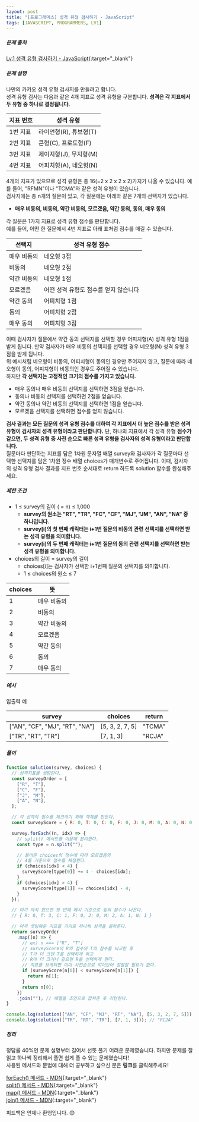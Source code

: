 ```yaml
---
layout: post
title: "[프로그래머스] 성격 유형 검사하기 - JavaScript"
tags: [JAVASCRIPT, PROGRAMMERS, LV1]
---
```


##### 문제 출처

[Lv.1 성격 유형 검사하기 - JavaScript](https://school.programmers.co.kr/learn/courses/30/lessons/118666?language=javascript){:target="\_blank"}

##### 문제 설명

나만의 카카오 성격 유형 검사지를 만들려고 합니다.<br/>
성격 유형 검사는 다음과 같은 4개 지표로 성격 유형을 구분합니다. **성격은 각 지표에서 두 유형 중 하나로 결정됩니다.**

| 지표 번호 | 성격 유형              |
| --------- | ---------------------- |
| 1번 지표  | 라이언형(R), 튜브형(T) |
| 2번 지표  | 콘형(C), 프로도형(F)   |
| 3번 지표  | 제이지형(J), 무지형(M) |
| 4번 지표  | 어피치형(A), 네오형(N) |

4개의 지표가 있으므로 성격 유형은 총 16(=2 x 2 x 2 x 2)가지가 나올 수 있습니다. 예를 들어, "RFMN"이나 "TCMA"와 같은 성격 유형이 있습니다.<br/>
검사지에는 총 n개의 질문이 있고, 각 질문에는 아래와 같은 7개의 선택지가 있습니다.<br/>

- **매우 비동의, 비동의, 약간 비동의, 모르겠음, 약간 동의, 동의, 매우 동의**

각 질문은 1가지 지표로 성격 유형 점수를 판단합니다.<br/>
예를 들어, 어떤 한 질문에서 4번 지표로 아래 표처럼 점수를 매길 수 있습니다.

| 선택지      | 성격 유형 점수                        |
| ----------- | ------------------------------------- |
| 매우 비동의 | 네오형 3점                            |
| 비동의      | 네오형 2점                            |
| 약간 비동의 | 네오형 1점                            |
| 모르겠음    | 어떤 성격 유형도 점수를 얻지 않습니다 |
| 약간 동의   | 어피치형 1점                          |
| 동의        | 어피치형 2점                          |
| 매우 동의   | 어피치형 3점                          |

이때 검사자가 질문에서 약간 동의 선택지를 선택할 경우 어피치형(A) 성격 유형 1점을 받게 됩니다. 만약 검사자가 매우 비동의 선택지를 선택할 경우 네오형(N) 성격 유형 3점을 받게 됩니다.<br/>
위 예시처럼 네오형이 비동의, 어피치형이 동의인 경우만 주어지지 않고, 질문에 따라 네오형이 동의, 어피치형이 비동의인 경우도 주어질 수 있습니다.<br/>
하지만 **각 선택지는 고정적인 크기의 점수를 가지고 있습니다.**<br/>

- 매우 동의나 매우 비동의 선택지를 선택하면 3점을 얻습니다.
- 동의나 비동의 선택지를 선택하면 2점을 얻습니다.
- 약간 동의나 약간 비동의 선택지를 선택하면 1점을 얻습니다.
- 모르겠음 선택지를 선택하면 점수를 얻지 않습니다.

**검사 결과는 모든 질문의 성격 유형 점수를 더하여 각 지표에서 더 높은 점수를 받은 성격 유형이 검사자의 성격 유형이라고 판단합니다.** 단, 하나의 지표에서 각 성격 유형 **점수가 같으면, 두 성격 유형 중 사전 순으로 빠른 성격 유형을 검사자의 성격 유형이라고 판단합니다.**<br/>
질문마다 판단하는 지표를 담은 1차원 문자열 배열 survey와 검사자가 각 질문마다 선택한 선택지를 담은 1차원 정수 배열 choices가 매개변수로 주어집니다. 이때, 검사자의 성격 유형 검사 결과를 지표 번호 순서대로 return 하도록 solution 함수를 완성해주세요.

##### 제한 조건

- 1 ≤ survey의 길이 ( = n) ≤ 1,000
  - **survey의 원소는 "RT", "TR", "FC", "CF", "MJ", "JM", "AN", "NA" 중 하나입니다.**
  - **survey[i]의 첫 번째 캐릭터는 i+1번 질문의 비동의 관련 선택지를 선택하면 받는 성격 유형을 의미합니다.**
  - **survey[i]의 두 번째 캐릭터는 i+1번 질문의 동의 관련 선택지를 선택하면 받는 성격 유형을 의미합니다.**
- choices의 길이 = survey의 길이
  - choices[i]는 검사자가 선택한 i+1번째 질문의 선택지를 의미합니다.
  - 1 ≤ choices의 원소 ≤ 7

| choices | 뜻          |
| ------- | ----------- |
| 1       | 매우 비동의 |
| 2       | 비동의      |
| 3       | 약간 비동의 |
| 4       | 모르겠음    |
| 5       | 약간 동의   |
| 6       | 동의        |
| 7       | 매우 동의   |

##### 예시

입출력 예

| survey                         | choices         | return |
| ------------------------------ | --------------- | ------ |
| ["AN", "CF", "MJ", "RT", "NA"] | [5, 3, 2, 7, 5] | "TCMA" |
| ["TR", "RT", "TR"]             | [7, 1, 3]       | "RCJA" |

##### 풀이

```javascript
function solution(survey, choices) {
  // 성격지표를 셋팅한다.
  const surveyOrder = [
    ["R", "T"],
    ["C", "F"],
    ["J", "M"],
    ["A", "N"],
  ];

  // 각 성격의 점수를 체크하기 위해 객체를 만든다.
  const surveyScore = { R: 0, T: 0, C: 0, F: 0, J: 0, M: 0, A: 0, N: 0 };

  survey.forEach((n, idx) => {
    // split() 메서드를 이용해 분리한다.
    const type = n.split("");

    // 들어온 choices의 점수에 따라 모르겠음의
    // 4를 기준으로 점수를 채점한다.
    if (choices[idx] < 4) {
      surveyScore[type[0]] += 4 - choices[idx];
    }
    if (choices[idx] > 4) {
      surveyScore[type[1]] += choices[idx] - 4;
    }
  });

  // 여기 까지 왔으면 첫 번쨰 에시 기준으로 밑의 점수가 나온다.
  // { R: 0, T: 3, C: 1, F: 0, J: 0, M: 2, A: 1, N: 1 }

  // 아까 셋팅해둔 지표를 가지로 하나씩 성격을 골라준다.
  return surveyOrder
    .map((n) => {
      // ex) n === ["R", "T"]
      // surveyScore의 R의 점수와 T의 점수를 비교한 후
      // T가 더 크면 T를 선택하게 하고
      // R이 더 크거나 같으면 R을 선택하게 한다.
      // 지표를 보게되면 이미 사전순으로 되어있어 정렬할 필요가 없다.
      if (surveyScore[n[0]] < surveyScore[n[1]]) {
        return n[1];
      }
      return n[0];
    })
    .join(""); // 배열을 조인으로 합쳐준 후 리턴한다.
}

console.log(solution(["AN", "CF", "MJ", "RT", "NA"], [5, 3, 2, 7, 5])); // "TCMA"
console.log(solution(["TR", "RT", "TR"], [7, 1, 3])); // "RCJA"
```

##### 정리

정답률 40%인 문제 설명부터 길어서 선뜻 풀기 어려운 문제였습니다. 하지만 문제를 잘 읽고 하나씩 정리해서 풀면 쉽게 풀 수 있는 문제였습니다!<br />
사용된 메서드와 문법에 대해 더 공부하고 싶으신 분은 **링크**를 클릭해주세요!

[forEach() 메서드 - MDN](https://developer.mozilla.org/ko/docs/Web/JavaScript/Reference/Global_Objects/Array/forEach){:target="\_blank"}<br />
[split() 메서드 - MDN](https://developer.mozilla.org/ko/docs/Web/JavaScript/Reference/Global_Objects/String/split){:target="\_blank"}<br />
[map() 메서드 - MDN](https://developer.mozilla.org/ko/docs/Web/JavaScript/Reference/Global_Objects/Array/map){:target="\_blank"}<br />
[join() 메서드 - MDN](https://developer.mozilla.org/ko/docs/Web/JavaScript/Reference/Global_Objects/Array/join){:target="\_blank"}

피드백은 언제나 환영입니다. 😊
